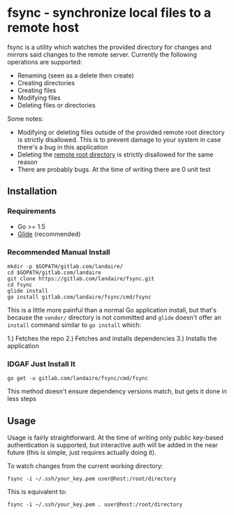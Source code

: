 # fsync - synchronize local files to a remote host

fsync is a utility which watches the provided directory for changes and
mirrors said changes to the remote server. Currently the following operations
are supported:

- Renaming (seen as a delete then create)
- Creating directories
- Creating files
- Modifying files
- Deleting files or directories

Some notes:

- Modifying or deleting files outside of the provided remote root directory
is strictly disallowed. This is to prevent damage to your system in case there's
a bug in this application
- Deleting the [remote root directory](https://twitter.com/landaire/status/704577312893743104) is strictly disallowed for the same reason
- There are probably bugs. At the time of writing there are 0 unit test

## Installation

### Requirements

- Go >= 1.5
- [Glide](http://glide.sh/) (recommended)

### Recommended Manual Install

```
mkdir -p $GOPATH/gitlab.com/landaire/
cd $GOPATH/gitlab.com/landaire
git clone https://gitlab.com/landaire/fsync.git
cd fsync
glide install
go install gitlab.com/landaire/fsync/cmd/fsync
```

This is a little more painful than a normal Go application install, but that's
because the `vendor/` directory is not committed and `glide` doesn't offer
an `install` command similar to `go install` which:

1.) Fetches the repo
2.) Fetches and installs dependencies
3.) Installs the application

### IDGAF Just Install It

```
go get -u gitlab.com/landaire/fsync/cmd/fsync
```

This method doesn't ensure dependency versions match, but gets it done in less steps

## Usage

Usage is fairly straightforward. At the time of writing only public key-based
authentication is supported, but interactive auth will be added in the near
future (this is simple, just requires actually doing it).

To watch changes from the current working directory:

`fsync -i ~/.ssh/your_key.pem user@host:/root/directory`

This is equivalent to:

`fsync -i ~/.ssh/your_key.pem . user@host:/root/directory`
